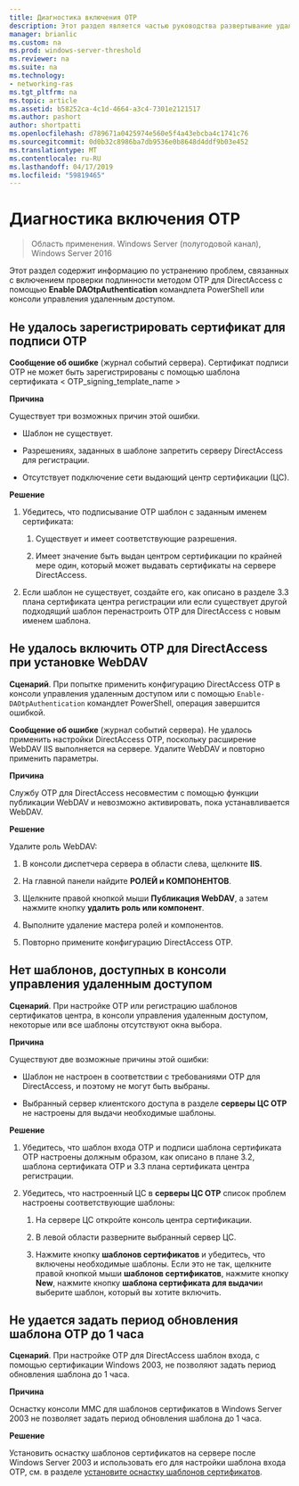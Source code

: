 ```yaml
---
title: Диагностика включения OTP
description: Этот раздел является частью руководства развертывание удаленного доступа с проверкой подлинности OTP в Windows Server 2016.
manager: brianlic
ms.custom: na
ms.prod: windows-server-threshold
ms.reviewer: na
ms.suite: na
ms.technology:
- networking-ras
ms.tgt_pltfrm: na
ms.topic: article
ms.assetid: b58252ca-4c1d-4664-a3c4-7301e2121517
ms.author: pashort
author: shortpatti
ms.openlocfilehash: d789671a0425974e560e5f4a43ebcba4c1741c76
ms.sourcegitcommit: 0d0b32c8986ba7db9536e0b8648d4ddf9b03e452
ms.translationtype: MT
ms.contentlocale: ru-RU
ms.lasthandoff: 04/17/2019
ms.locfileid: "59819465"
---
```

# <a name="troubleshooting-enabling-otp"></a>Диагностика включения OTP

>Область применения. Windows Server (полугодовой канал), Windows Server 2016

Этот раздел содержит информацию по устранению проблем, связанных с включением проверки подлинности методом OTP для DirectAccess с помощью **Enable DAOtpAuthentication** командлета PowerShell или консоли управления удаленным доступом.
  
## <a name="failed-to-enroll-the-otp-signing-certificate"></a>Не удалось зарегистрировать сертификат для подписи OTP  
**Сообщение об ошибке** (журнал событий сервера). Сертификат подписи OTP не может быть зарегистрированы с помощью шаблона сертификата < OTP_signing_template_name >  
  
**Причина**  
  
Существует три возможных причин этой ошибки.  
  
-   Шаблон не существует.  
  
-   Разрешениях, заданных в шаблоне запретить серверу DirectAccess для регистрации.  
  
-   Отсутствует подключение сети выдающий центр сертификации (ЦС).  
  
**Решение**  
  
1.  Убедитесь, что подписывание OTP шаблон с заданным именем сертификата:  
  
    1.  Существует и имеет соответствующие разрешения.  
  
    2.  Имеет значение быть выдан центром сертификации по крайней мере один, который может выдавать сертификаты на сервере DirectAccess.  
  
2.  Если шаблон не существует, создайте его, как описано в разделе 3.3 плана сертификата центра регистрации или если существует другой подходящий шаблон перенастроить OTP для DirectAccess с новым именем шаблона.  
  
## <a name="failed-to-enable-directaccess-otp-when-webdav-is-installed"></a>Не удалось включить OTP для DirectAccess при установке WebDAV  
**Сценарий**. При попытке применить конфигурацию DirectAccess OTP в консоли управления удаленным доступом или с помощью `Enable-DAOtpAuthentication` командлет PowerShell, операция завершится ошибкой.  
  
**Сообщение об ошибке** (журнал событий сервера). Не удалось применить настройки DirectAccess OTP, поскольку расширение WebDAV IIS выполняется на сервере. Удалите WebDAV и повторно применить параметры.  
  
**Причина**  
  
Службу OTP для DirectAccess несовместим с помощью функции публикации WebDAV и невозможно активировать, пока устанавливается WebDAV.  
  
**Решение**  
  
Удалите роль WebDAV:  
  
1.  В консоли диспетчера сервера в области слева, щелкните **IIS**.  
  
2.  На главной панели найдите **РОЛЕЙ и КОМПОНЕНТОВ**.  
  
3.  Щелкните правой кнопкой мыши **Публикация WebDAV**, а затем нажмите кнопку **удалить роль или компонент**.  
  
4.  Выполните удаление мастера ролей и компонентов.  
  
5.  Повторно примените конфигурацию DirectAccess OTP.  
  
## <a name="no-templates-available-in-the-remote-access-management-console"></a>Нет шаблонов, доступных в консоли управления удаленным доступом  
**Сценарий**. При настройке OTP или регистрацию шаблонов сертификатов центра, в консоли управления удаленным доступом, некоторые или все шаблоны отсутствуют окна выбора.  
  
**Причина**  
  
Существуют две возможные причины этой ошибки:  
  
-   Шаблон не настроен в соответствии с требованиями OTP для DirectAccess, и поэтому не могут быть выбраны.  
  
-   Выбранный сервер клиентского доступа в разделе **серверы ЦС OTP** не настроены для выдачи необходимые шаблоны.  
  
**Решение**  
  
1.  Убедитесь, что шаблон входа OTP и подписи шаблона сертификата OTP настроены должным образом, как описано в плане 3.2, шаблона сертификата OTP и 3.3 плана сертификата центра регистрации.  
  
2.  Убедитесь, что настроенный ЦС в **серверы ЦС OTP** список проблем настроены соответствующие шаблоны:  
  
    1.  На сервере ЦС откройте консоль центра сертификации.  
  
    2.  В левой области разверните выбранный сервер ЦС.  
  
    3.  Нажмите кнопку **шаблонов сертификатов** и убедитесь, что включены необходимые шаблоны. Если это не так, щелкните правой кнопкой мыши **шаблонов сертификатов**, нажмите кнопку **New**, нажмите кнопку **шаблона сертификата для выдачи**и выберите шаблон, который вы хотите включить.  
  
## <a name="cannot-set-renewal-period-of-otp-template-to-1-hour"></a>Не удается задать период обновления шаблона OTP до 1 часа  
**Сценарий**. При настройке OTP для DirectAccess шаблон входа, с помощью сертификации Windows 2003, не позволяют задать период обновления шаблона до 1 часа.  
  
**Причина**  
  
Оснастку консоли MMC для шаблонов сертификатов в Windows Server 2003 не позволяет задать период обновления шаблона до 1 часа.  
  
**Решение**  
  
Установить оснастку шаблонов сертификатов на сервере после Windows Server 2003 и использовать его для настройки шаблона входа OTP, см. в разделе [установите оснастку шаблонов сертификатов](https://technet.microsoft.com/library/cc732445.aspx).  
  


